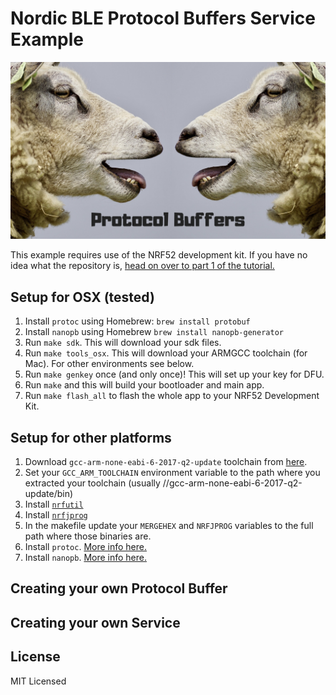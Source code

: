 # Nordic BLE Protocol Buffers Service Example

![Sheep](images/protobuf.jpg)

This example requires use of the NRF52 development kit. If you have no idea what the repository is, [head on over to part 1 of the tutorial.](https://www.jaredwolff.com/how-to-define-your-own-bluetooth-low-energy-configuration-service-using-protobuf/)

## Setup for OSX (tested)

1. Install `protoc` using Homebrew: `brew install protobuf`
2. Install `nanopb` using Homebrew `brew install nanopb-generator`
3. Run `make sdk`. This will download your sdk files.
4. Run `make tools_osx`. This will download your ARMGCC toolchain (for Mac). For other environments see below.
5. Run `make genkey` once (and only once)! This will set up your key for DFU.
6. Run `make` and this will build your bootloader and main app.
7. Run `make flash_all` to flash the whole app to your NRF52 Development Kit.

## Setup for other platforms

1. Download `gcc-arm-none-eabi-6-2017-q2-update` toolchain from [here](https://developer.arm.com/open-source/gnu-toolchain/gnu-rm/downloads).
2. Set your `GCC_ARM_TOOLCHAIN` environment variable to the path where you extracted your toolchain (usually <path>/<to>/gcc-arm-none-eabi-6-2017-q2-update/bin)
3. Install [`nrfutil`](https://github.com/NordicSemiconductor/pc-nrfutil)
4. Install [`nrfjprog`](https://www.nordicsemi.com/Software-and-Tools/Development-Tools/nRF5-Command-Line-Tools/Download#infotabs)
5. In the makefile update your `MERGEHEX` and `NRFJPROG` variables to the full path where those binaries are.
6. Install `protoc`. [More info here.](https://developers.google.com/protocol-buffers/docs/downloads)
7. Install `nanopb`. [More info here.](https://github.com/nanopb/nanopb)

## Creating your own Protocol Buffer

## Creating your own Service


## License

MIT Licensed